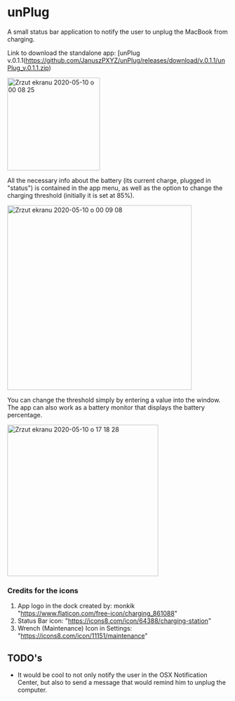 # unPlug
A small status bar application to notify the user to unplug the MacBook from charging.

Link to download the standalone app: [unPlug v.0.1.1(https://github.com/JanuszPXYZ/unPlug/releases/download/v.0.1.1/unPlug_v.0.1.1.zip)

<img width="211" alt="Zrzut ekranu 2020-05-10 o 00 08 25" src="https://user-images.githubusercontent.com/19962689/81486768-6efb6280-9257-11ea-8b65-596e8d7be8e8.png">

All the necessary info about the battery (its current charge, plugged in "status") is contained in the app menu, as well as the option to change the charging threshold (initially it is set at 85%).

<img width="420" alt="Zrzut ekranu 2020-05-10 o 00 09 08" src="https://user-images.githubusercontent.com/19962689/81486791-9baf7a00-9257-11ea-852a-c24e84592734.png">

You can change the threshold simply by entering a value into the window. The app can also work as a battery monitor that displays the battery percentage. 

<img width="344" alt="Zrzut ekranu 2020-05-10 o 17 18 28" src="https://user-images.githubusercontent.com/19962689/81503160-6a2fc080-92e2-11ea-9436-14dae8f5cad8.png">

### Credits for the icons
1) App logo in the dock created by: monkik "https://www.flaticon.com/free-icon/charging_861088"
2) Status Bar icon: "https://icons8.com/icon/64388/charging-station"
3) Wrench (Maintenance) Icon in Settings: "https://icons8.com/icon/11151/maintenance"





## TODO's

- It would be cool to not only notify the user in the OSX Notification Center, but also to send a message that would remind him to unplug the computer.
